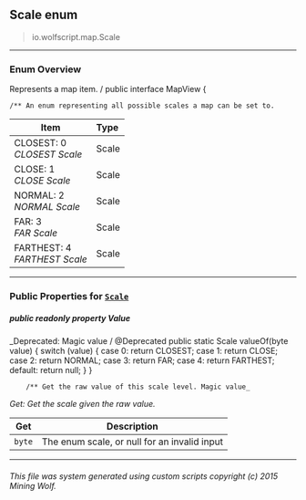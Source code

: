 ## Scale __enum__

>io.wolfscript.map.Scale

---

### Enum Overview

Represents a map item. /
public interface MapView {

    /** An enum representing all possible scales a map can be set to.

Item | Type   
--- | :--- 
CLOSEST: 0<br> _CLOSEST Scale_ | Scale
CLOSE: 1<br> _CLOSE Scale_ | Scale
NORMAL: 2<br> _NORMAL Scale_ | Scale
FAR: 3<br> _FAR Scale_ | Scale
FARTHEST: 4<br> _FARTHEST Scale_ | Scale



---


### Public Properties for [`Scale`](Scale.md)

##### <a id='value'></a>public  readonly property __Value__
_Deprecated: Magic value /
        @Deprecated
        public static Scale valueOf(byte value) {
            switch (value) {
            case 0: return CLOSEST;
            case 1: return CLOSE;
            case 2: return NORMAL;
            case 3: return FAR;
            case 4: return FARTHEST;
            default: return null;
            }
        }

        /** Get the raw value of this scale level. Magic value_

_Get: Get the scale given the raw value._

Get | Description
--- | --- 
`byte` | The enum scale, or null for an invalid input



---


###### This file was system generated using custom scripts copyright (c) 2015 Mining Wolf.
	

